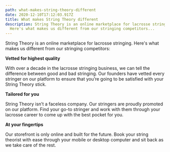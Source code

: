 ```yaml
---
path: what-makes-string-theory-different
date: 2020-12-10T17:12:03.917Z
title: What makes String Theory different
description: String Theory is an online marketplace for lacrosse stringing.
  Here's what makes us different from our stringing competitors...
---
```

String Theory is an online marketplace for lacrosse stringing. Here's what makes us different from our stringing competitors:

**Vetted for highest quality**

With over a decade in the lacrosse stringing business, we can tell the difference between good and bad stringing. Our founders have vetted every stringer on our platform to ensure that you’re going to be satisfied with your String Theory stick.

**Tailored for you**

String Theory isn’t a faceless company. Our stringers are proudly promoted on our platform. Find your go-to stringer and work with them through your lacrosse career to come up with the best pocket for you.

**At your fingertips**

Our storefront is only online and built for the future. Book your string theorist with ease through your mobile or desktop computer and sit back as we take care of the rest.